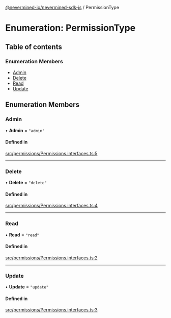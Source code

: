 [@nevermined-io/nevermined-sdk-js](../code-reference.md) / PermissionType

# Enumeration: PermissionType

## Table of contents

### Enumeration Members

- [Admin](PermissionType.md#admin)
- [Delete](PermissionType.md#delete)
- [Read](PermissionType.md#read)
- [Update](PermissionType.md#update)

## Enumeration Members

### Admin

• **Admin** = ``"admin"``

#### Defined in

[src/permissions/Permissions.interfaces.ts:5](https://github.com/nevermined-io/sdk-js/blob/438ec1b/src/permissions/Permissions.interfaces.ts#L5)

___

### Delete

• **Delete** = ``"delete"``

#### Defined in

[src/permissions/Permissions.interfaces.ts:4](https://github.com/nevermined-io/sdk-js/blob/438ec1b/src/permissions/Permissions.interfaces.ts#L4)

___

### Read

• **Read** = ``"read"``

#### Defined in

[src/permissions/Permissions.interfaces.ts:2](https://github.com/nevermined-io/sdk-js/blob/438ec1b/src/permissions/Permissions.interfaces.ts#L2)

___

### Update

• **Update** = ``"update"``

#### Defined in

[src/permissions/Permissions.interfaces.ts:3](https://github.com/nevermined-io/sdk-js/blob/438ec1b/src/permissions/Permissions.interfaces.ts#L3)
